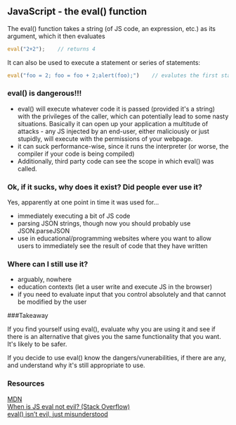 ## JavaScript - the eval() function

The eval() function takes a string (of JS code, an expression, etc.) as its argument, which it then evaluates

```JavaScript
eval("2+2");    // returns 4
```

It can also be used to execute a statement or series of statements:

```JavaScript
eval("foo = 2; foo = foo + 2;alert(foo);")    // evalutes the first statement, then opens a dialog box with result of that statement
```

### eval() is dangerous!!!

- eval() will execute whatever code it is passed (provided it's a string) with the privileges of the caller, which can potentially lead to some nasty situations.  Basically it can open up your application a multitude of attacks - any JS injected by an end-user, either maliciously or just stupidly, will execute with the permissions of your webpage.
- it can suck performance-wise, since it runs the interpreter (or worse, the compiler if your code is being compiled)
- Additionally, third party code can see the scope in which eval() was called.

### Ok, if it sucks, why does it exist?  Did people ever use it?

Yes, apparently at one point in time it was used for...

- immediately executing a bit of JS code
- parsing JSON strings, though now you should probably use JSON.parseJSON
- use in educational/programming websites where you want to allow users to immediately see the result of code that they have written

### Where can I still use it?

- arguably, nowhere
- education contexts (let a user write and execute JS in the browser)
- if you need to evaluate input that you control absolutely and that cannot be modified by the user

###Takeaway

If you find yourself using eval(), evaluate why you are using it and see if there is an alternative that gives you the same functionality that you want. It's likely to be safer.

If you decide to use eval() know the dangers/vunerabilities, if there are any, and understand why it's still appropriate to use.

### Resources

<a href="https://developer.mozilla.org/en-US/docs/Web/JavaScript/Reference/Global_Objects/eval">MDN</a><br/>
<a href="http://stackoverflow.com/questions/197769/when-is-javascripts-eval-not-evil">When is JS eval not evil? (Stack Overflow)</a><br/>
<a href="http://www.nczonline.net/blog/2013/06/25/eval-isnt-evil-just-misunderstood/">eval() isn’t evil, just misunderstood</a><br/>
